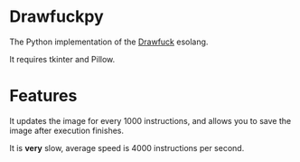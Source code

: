# Drawfuckpy
 
The Python implementation of the [Drawfuck](https://esolangs.org/wiki/drawfuck) esolang.

It requires tkinter and Pillow.
# Features
It updates the image for every 1000 instructions, and allows you to save the image after execution finishes.

It is **very** slow, average speed is 4000 instructions per second.
